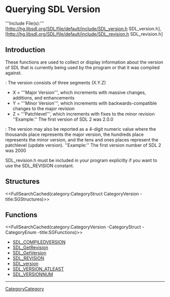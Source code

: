 
# Querying SDL Version

'''Include File(s):''' [http://hg.libsdl.org/SDL/file/default/include/SDL_version.h SDL_version.h], [http://hg.libsdl.org/SDL/file/default/include/SDL_revision.h SDL_revision.h]


## Introduction

These functions are used to collect or display information about the version of SDL that is currently being used by the program or that it was compiled against.

: The version consists of three segments (X.Y.Z)
* X = '''Major Version''', which increments with massive changes, additions, and enhancements
* Y = '''Minor Version''', which increments with backwards-compatible changes to the major revision
* Z = '''Patchlevel''', which increments with fixes to the minor revision<br/>
 ''Example:'' The first version of SDL 2 was 2.0.0

: The version may also be reported as a 4-digit numeric value where the thousands place represents the major version, the hundreds place represents the minor version, and the tens and ones places represent the patchlevel (update version).
 ''Example:'' The first version number of SDL 2 was 2000

SDL_revision.h must be included in your program explicitly if you want to use the SDL_REVISION constant.

<!-- #Remove this line and the ## below to use this markup if it becomes relevant to this category -->
<!-- #== Enumerations == -->
<!-- #<<FullSearchCached(category:CategoryEnum CategoryVersion -title:SGEnumerations)>> -->

## Structures
<<FullSearchCached(category:CategoryStruct CategoryVersion -title:SGStructures)>>

## Functions
<<FullSearchCached(category:CategoryVersion -CategoryStruct -CategoryEnum -title:SGFunctions)>>

<!-- BEGIN CATEGORY LIST -->
- [SDL_COMPILEDVERSION](SDL_COMPILEDVERSION)
- [SDL_GetRevision](SDL_GetRevision)
- [SDL_GetVersion](SDL_GetVersion)
- [SDL_REVISION](SDL_REVISION)
- [SDL_version](SDL_version)
- [SDL_VERSION_ATLEAST](SDL_VERSION_ATLEAST)
- [SDL_VERSIONNUM](SDL_VERSIONNUM)
<!-- END CATEGORY LIST -->

----
[CategoryCategory](CategoryCategory)
